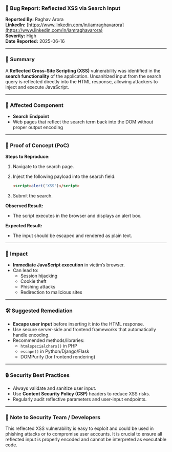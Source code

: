 ### 🐞 Bug Report: Reflected XSS via Search Input

**Reported By:** Raghav Arora  
**LinkedIn:** [https://www.linkedin.com/in/iamraghavarora](https://www.linkedin.com/in/iamraghavarora)  
**Severity:** High  
**Date Reported:** 2025-06-16

---

### 📄 Summary

A **Reflected Cross-Site Scripting (XSS)** vulnerability was identified in the **search functionality** of the application. Unsanitized input from the search query is reflected directly into the HTML response, allowing attackers to inject and execute JavaScript.

---

### 📌 Affected Component

- **Search Endpoint**  
- Web pages that reflect the search term back into the DOM without proper output encoding

---

### 🚨 Proof of Concept (PoC)

**Steps to Reproduce:**

1. Navigate to the search page.
2. Inject the following payload into the search field:

   ```html
   <script>alert('XSS')</script>
   ```

3. Submit the search.

**Observed Result:**

- The script executes in the browser and displays an alert box.

**Expected Result:**

- The input should be escaped and rendered as plain text.

---

### 🎯 Impact

- **Immediate JavaScript execution** in victim’s browser.
- Can lead to:
  - Session hijacking
  - Cookie theft
  - Phishing attacks
  - Redirection to malicious sites

---

### 🛠️ Suggested Remediation

- **Escape user input** before inserting it into the HTML response.
- Use secure server-side and frontend frameworks that automatically handle encoding.
- Recommended methods/libraries:
  - `htmlspecialchars()` in PHP
  - `escape()` in Python/Django/Flask
  - DOMPurify (for frontend rendering)

---

### 🔒 Security Best Practices

- Always validate and sanitize user input.
- Use **Content Security Policy (CSP)** headers to reduce XSS risks.
- Regularly audit reflective parameters and user-input endpoints.

---

### 🙏 Note to Security Team / Developers

This reflected XSS vulnerability is easy to exploit and could be used in phishing attacks or to compromise user accounts. It is crucial to ensure all reflected input is properly encoded and cannot be interpreted as executable code.

